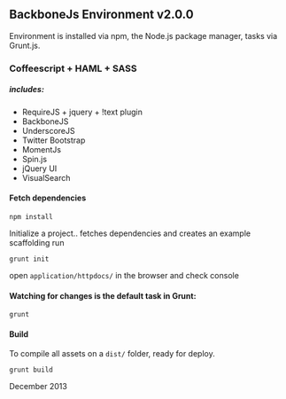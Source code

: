 ## BackboneJs Environment v2.0.0 ##
Environment is installed via npm, the Node.js package manager, tasks via Grunt.js.

### Coffeescript + HAML + SASS ###
##### includes: #####
* RequireJS + jquery + !text plugin
* BackboneJS
* UnderscoreJS
* Twitter Bootstrap
* MomentJs
* Spin.js
* jQuery UI
* VisualSearch


#### Fetch dependencies ####
```
npm install
```


Initialize a project.. fetches dependencies and creates an example scaffolding
run
```
grunt init
```
open `application/httpdocs/` in the browser and check console


#### Watching for changes is the default task in Grunt: ####
```
grunt
```

#### Build ####
To compile all assets on a `dist/` folder, ready for deploy.
```
grunt build
```

December 2013